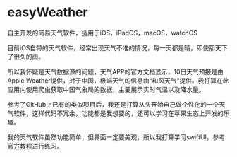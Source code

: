 # easyWeather
自主开发的简易天气软件，适用于iOS，iPadOS，macOS，watchOS

目前iOS自带的天气软件，经常出现天气不准的情况，每一天都是晴，即使那天下了很久的雨。

所以我怀疑是天气数据源的问题，天气APP的官方文档显示，10日天气预报是由Apple Weather提供，对于中国，极端天气的信息由“和风天气”提供。我打算在此应用内使用爬虫获取中国气象局的数据，主要展示实时气温以及降水量。

参考了GitHub上已有的类似项目后，我还是打算从头开始自己做个性化的一个天气软件，这样代码不冗余，功能都是我想要的，还可以学习在苹果生态上开发的乐趣。

我的天气软件虽然功能简单，但界面一定要美观，所以我打算学习swiftUI，参考[官方教程](https://developer.apple.com/tutorials/SwiftUI)进行练习。
